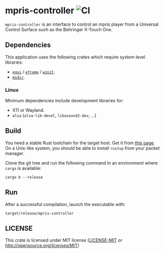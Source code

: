 # mpris-controller ![CI](https://github.com/fengalin/mpris-controller/workflows/CI/badge.svg)

`mpris-controller` is an interface to control an mpris player from a
Universal Control Surface such as the Behringer X-Touch One.

## Dependencies

This application uses the following crates which require system level libraries:

- [`egui`](https://crates.io/crates/egui) / [`eframe`](https://crates.io/crates/eframe) / [`winit`](https://crates.io/crates/winit).
- [`midir`](https://crates.io/crates/midir).

### Linux

Minimum dependencies include development libraries for:

- X11 or Wayland.
- `alsa` (`alsa-lib-devel`, `libasound2-dev`, ...)


## Build

You need a stable Rust toolchain for the target host. Get it from [this page](https://www.rust-lang.org/fr/tools/install).
On a Unix-like system, you should be able to install `rustup` from your packet
manager.

Clone the git tree and run the following command in an environment where
`cargo` is available:

```
cargo b --release
```

## Run

After a successful compilation, launch the executable with:

```
target/release/mpris-controller
```

## LICENSE

This crate is licensed under MIT license ([LICENSE-MIT](LICENSE-MIT) or
http://opensource.org/licenses/MIT)
